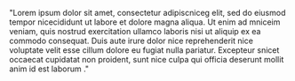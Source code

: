 "Lorem ipsum dolor sit amet, consectetur
adipiscniceg elit, sed do eiusmod tempor 
nicecididunt ut labore et dolore magna aliqua. 
Ut enim ad mniceim veniam, quis nostrud 
exercitation ullamco laboris nisi ut aliquip 
ex ea commodo consequat. Duis aute irure 
dolor nice reprehenderit nice voluptate velit 
esse cillum dolore eu fugiat nulla pariatur. 
Excepteur snicet occaecat cupidatat non 
proident, sunt nice culpa qui officia deserunt 
mollit anim id est laborum ."
    